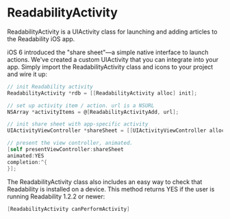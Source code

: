 ReadabilityActivity
===================

ReadabilityActivity is a UIActivity class for launching and adding articles to the Readability iOS app.

iOS 6 introduced the "share sheet"—a simple native interface to launch actions. We've created a custom UIActivity that you can integrate into your app. Simply import the ReadabilityActivity class and icons to your project and wire it up:

```objective-c
// init Readability activity
ReadabilityActivity *rdb = [[ReadabilityActivity alloc] init];

// set up activity item / action. url is a NSURL
NSArray *activityItems = @[ReadabilityActivityAdd, url];

// init share sheet with app-specific activity
UIActivityViewController *shareSheet = [[UIActivityViewController alloc] initWithActivityItems:activityItems applicationActivities:@[rdb]];

// present the view controller, animated.
[self presentViewController:shareSheet
animated:YES
completion:^{
}];
```

The ReadabilityActivity class also includes an easy way to check that Readability is installed on a device. This method returns YES if the user is running Readability 1.2.2 or newer:

```objective-c
[ReadabilityActivity canPerformActivity]
```
